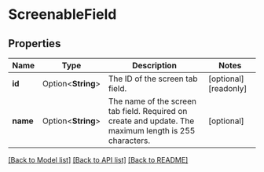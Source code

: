 # ScreenableField

## Properties

Name | Type | Description | Notes
------------ | ------------- | ------------- | -------------
**id** | Option<**String**> | The ID of the screen tab field. | [optional][readonly]
**name** | Option<**String**> | The name of the screen tab field. Required on create and update. The maximum length is 255 characters. | [optional]

[[Back to Model list]](../README.md#documentation-for-models) [[Back to API list]](../README.md#documentation-for-api-endpoints) [[Back to README]](../README.md)


